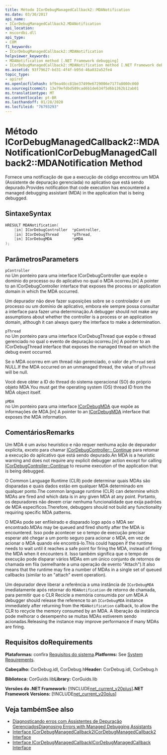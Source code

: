 ```yaml
---
title: Método ICorDebugManagedCallback2::MDANotification
ms.date: 03/30/2017
api_name:
- ICorDebugManagedCallback2.MDANotification
api_location:
- mscordbi.dll
api_type:
- COM
f1_keywords:
- ICorDebugManagedCallback2::MDANotification
helpviewer_keywords:
- MDANotification method [.NET Framework debugging]
- ICorDebugManagedCallback2::MDANotification method [.NET Framework debugging]
ms.assetid: 93f79627-bd31-4f4f-b95d-46a032a52fe4
topic_type:
- apiref
ms.openlocfilehash: bf9ea40cc81be37499e6729006e7177a8000c000
ms.sourcegitcommit: 13e79efdbd589cad6b1de634f5d6b1262b12ab01
ms.translationtype: MT
ms.contentlocale: pt-BR
ms.lasthandoff: 01/28/2020
ms.locfileid: "76793293"
---
```

# <a name="icordebugmanagedcallback2mdanotification-method"></a><span data-ttu-id="8a862-102">Método ICorDebugManagedCallback2::MDANotification</span><span class="sxs-lookup"><span data-stu-id="8a862-102">ICorDebugManagedCallback2::MDANotification Method</span></span>
<span data-ttu-id="8a862-103">Fornece uma notificação de que a execução de código encontrou um MDA (Assistente de depuração gerenciada) no aplicativo que está sendo depurado.</span><span class="sxs-lookup"><span data-stu-id="8a862-103">Provides notification that code execution has encountered a managed debugging assistant (MDA) in the application that is being debugged.</span></span>  
  
## <a name="syntax"></a><span data-ttu-id="8a862-104">Sintaxe</span><span class="sxs-lookup"><span data-stu-id="8a862-104">Syntax</span></span>  
  
```cpp  
HRESULT MDANotification(  
    [in] ICorDebugController  *pController,  
    [in] ICorDebugThread      *pThread,  
    [in] ICorDebugMDA         *pMDA  
);  
```  
  
## <a name="parameters"></a><span data-ttu-id="8a862-105">Parâmetros</span><span class="sxs-lookup"><span data-stu-id="8a862-105">Parameters</span></span>  
 `pController`  
 <span data-ttu-id="8a862-106">no Um ponteiro para uma interface ICorDebugController que expõe o domínio do processo ou do aplicativo no qual o MDA ocorreu.</span><span class="sxs-lookup"><span data-stu-id="8a862-106">[in] A pointer to an ICorDebugController interface that exposes the process or application domain in which the MDA occurred.</span></span>  
  
 <span data-ttu-id="8a862-107">Um depurador não deve fazer suposições sobre se o controlador é um processo ou um domínio de aplicativo, embora ele sempre possa consultar a interface para fazer uma determinação.</span><span class="sxs-lookup"><span data-stu-id="8a862-107">A debugger should not make any assumptions about whether the controller is a process or an application domain, although it can always query the interface to make a determination.</span></span>  
  
 `pThread`  
 <span data-ttu-id="8a862-108">no Um ponteiro para uma interface ICorDebugThread que expõe o thread gerenciado no qual o evento de depuração ocorreu.</span><span class="sxs-lookup"><span data-stu-id="8a862-108">[in] A pointer to an ICorDebugThread interface that exposes the managed thread on which the debug event occurred.</span></span>  
  
 <span data-ttu-id="8a862-109">Se o MDA ocorreu em um thread não gerenciado, o valor de `pThread` será NULL.</span><span class="sxs-lookup"><span data-stu-id="8a862-109">If the MDA occurred on an unmanaged thread, the value of `pThread` will be null.</span></span>  
  
 <span data-ttu-id="8a862-110">Você deve obter a ID do thread do sistema operacional (SO) do próprio objeto MDA.</span><span class="sxs-lookup"><span data-stu-id="8a862-110">You must get the operating system (OS) thread ID from the MDA object itself.</span></span>  
  
 `pMDA`  
 <span data-ttu-id="8a862-111">no Um ponteiro para uma interface [ICorDebugMDA](icordebugmda-interface.md) que expõe as informações de MDA.</span><span class="sxs-lookup"><span data-stu-id="8a862-111">[in] A pointer to an [ICorDebugMDA](icordebugmda-interface.md) interface that exposes the MDA information.</span></span>  
  
## <a name="remarks"></a><span data-ttu-id="8a862-112">Comentários</span><span class="sxs-lookup"><span data-stu-id="8a862-112">Remarks</span></span>  
 <span data-ttu-id="8a862-113">Um MDA é um aviso heurístico e não requer nenhuma ação de depurador explícita, exceto para chamar [ICorDebugController:: Continue](icordebugcontroller-continue-method.md) para retomar a execução do aplicativo que está sendo depurado.</span><span class="sxs-lookup"><span data-stu-id="8a862-113">An MDA is a heuristic warning and does not require any explicit debugger action except for calling [ICorDebugController::Continue](icordebugcontroller-continue-method.md) to resume execution of the application that is being debugged.</span></span>  
  
 <span data-ttu-id="8a862-114">O Common Language Runtime (CLR) pode determinar quais MDAs são disparadas e quais dados estão em qualquer MDA determinado em qualquer ponto.</span><span class="sxs-lookup"><span data-stu-id="8a862-114">The common language runtime (CLR) can determine which MDAs are fired and which data is in any given MDA at any point.</span></span> <span data-ttu-id="8a862-115">Portanto, os depuradores não devem criar nenhuma funcionalidade que exija padrões de MDA específicos.</span><span class="sxs-lookup"><span data-stu-id="8a862-115">Therefore, debuggers should not build any functionality requiring specific MDA patterns.</span></span>  
  
 <span data-ttu-id="8a862-116">O MDAs pode ser enfileirado e disparado logo após o MDA ser encontrado.</span><span class="sxs-lookup"><span data-stu-id="8a862-116">MDAs may be queued and fired shortly after the MDA is encountered.</span></span> <span data-ttu-id="8a862-117">Isso pode acontecer se o tempo de execução precisar esperar até chegar a um ponto seguro para acionar o MDA, em vez de acionar o MDA quando ele encontrá-lo.</span><span class="sxs-lookup"><span data-stu-id="8a862-117">This could happen if the runtime needs to wait until it reaches a safe point for firing the MDA, instead of firing the MDA when it encounters it.</span></span> <span data-ttu-id="8a862-118">Isso também significa que o tempo de execução pode disparar vários MDAs em um único conjunto de retornos de chamada em fila (semelhante a uma operação de evento "Attach").</span><span class="sxs-lookup"><span data-stu-id="8a862-118">It also means that the runtime may fire a number of MDAs in a single set of queued callbacks (similar to an "attach" event operation).</span></span>  
  
 <span data-ttu-id="8a862-119">Um depurador deve liberar a referência a uma instância de `ICorDebugMDA` imediatamente após retornar do `MDANotification` de retorno de chamada, para permitir que o CLR Recicle a memória consumida por um MDA.</span><span class="sxs-lookup"><span data-stu-id="8a862-119">A debugger should release the reference to an `ICorDebugMDA` instance immediately after returning from the `MDANotification` callback, to allow the CLR to recycle the memory consumed by an MDA.</span></span> <span data-ttu-id="8a862-120">A liberação da instância pode melhorar o desempenho se muitas MDAs estiverem sendo acionadas.</span><span class="sxs-lookup"><span data-stu-id="8a862-120">Releasing the instance may improve performance if many MDAs are firing.</span></span>  
  
## <a name="requirements"></a><span data-ttu-id="8a862-121">Requisitos do</span><span class="sxs-lookup"><span data-stu-id="8a862-121">Requirements</span></span>  
 <span data-ttu-id="8a862-122">**Plataformas:** confira [Requisitos do sistema](../../../../docs/framework/get-started/system-requirements.md).</span><span class="sxs-lookup"><span data-stu-id="8a862-122">**Platforms:** See [System Requirements](../../../../docs/framework/get-started/system-requirements.md).</span></span>  
  
 <span data-ttu-id="8a862-123">**Cabeçalho:** CorDebug.idl, CorDebug.h</span><span class="sxs-lookup"><span data-stu-id="8a862-123">**Header:** CorDebug.idl, CorDebug.h</span></span>  
  
 <span data-ttu-id="8a862-124">**Biblioteca:** CorGuids.lib</span><span class="sxs-lookup"><span data-stu-id="8a862-124">**Library:** CorGuids.lib</span></span>  
  
 <span data-ttu-id="8a862-125">**Versões do .NET Framework:** [!INCLUDE[net_current_v20plus](../../../../includes/net-current-v20plus-md.md)]</span><span class="sxs-lookup"><span data-stu-id="8a862-125">**.NET Framework Versions:** [!INCLUDE[net_current_v20plus](../../../../includes/net-current-v20plus-md.md)]</span></span>  
  
## <a name="see-also"></a><span data-ttu-id="8a862-126">Veja também</span><span class="sxs-lookup"><span data-stu-id="8a862-126">See also</span></span>

- [<span data-ttu-id="8a862-127">Diagnosticando erros com Assistentes de Depuração Gerenciados</span><span class="sxs-lookup"><span data-stu-id="8a862-127">Diagnosing Errors with Managed Debugging Assistants</span></span>](../../../../docs/framework/debug-trace-profile/diagnosing-errors-with-managed-debugging-assistants.md)
- [<span data-ttu-id="8a862-128">Interface ICorDebugManagedCallback2</span><span class="sxs-lookup"><span data-stu-id="8a862-128">ICorDebugManagedCallback2 Interface</span></span>](icordebugmanagedcallback2-interface.md)
- [<span data-ttu-id="8a862-129">Interface ICorDebugManagedCallback</span><span class="sxs-lookup"><span data-stu-id="8a862-129">ICorDebugManagedCallback Interface</span></span>](icordebugmanagedcallback-interface.md)
